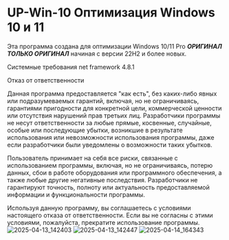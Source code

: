 # UP-Win-10 Оптимизация Windows 10 и 11
Эта программа создана для оптимизации Windows 10/11 Pro
***ОРИГИНАЛ ТОЛЬКО ОРИГИНАЛ*** начиная с версии 22H2 и более новых.

Системные требования net framework 4.8.1

Отказ от ответственности

Данная программа предоставляется "как есть", без каких-либо явных или подразумеваемых гарантий, включая, но не ограничиваясь, гарантиями пригодности для конкретной цели, коммерческой ценности или отсутствия нарушений прав третьих лиц. Разработчики программы не несут ответственности за любые прямые, косвенные, случайные, особые или последующие убытки, возникшие в результате использования или невозможности использования программы, даже если разработчики были уведомлены о возможности таких убытков.

Пользователь принимает на себя все риски, связанные с использованием программы, включая, но не ограничиваясь, потерю данных, сбои в работе оборудования или программного обеспечения, а также любые другие негативные последствия. Разработчики не гарантируют точность, полноту или актуальность предоставляемой информации и функциональности программы.

Используя данную программу, вы соглашаетесь с условиями настоящего отказа от ответственности. Если вы не согласны с этими условиями, пожалуйста, прекратите использование программы.
![2025-04-13_142403](https://github.com/user-attachments/assets/4a6ade4f-0c32-46cf-81c3-982a70fbe83f)
![2025-04-13_142447](https://github.com/user-attachments/assets/1b49a308-8adc-49e4-a3f8-60e4261a2da8)
![2025-04-14_164343](https://github.com/user-attachments/assets/92b06771-2f22-469f-800c-2e5146a6d63c)
